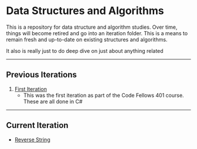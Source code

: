 # Data Structures and Algorithms

This is a repository for data structure and algorithm studies. Over time, things will become retired 
and go into an iteration folder. This is a means to remain fresh and up-to-date on existing structures
and algorithms. 

It also is really just to do deep dive on just about anything related

***
## Previous Iterations
1. [First Iteration](/First_Iteration/README.md)
    * This was the first iteration as part of the Code Fellows 401 course. These are all done in C#

***

## Current Iteration

* [Reverse String](/Challenges/ReverseString/)
